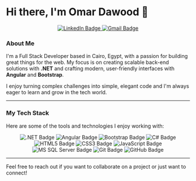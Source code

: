 # Hi there, I'm Omar Dawood 👋

<p align="center">
  <a href="https://www.linkedin.com/in/omar-dawood-148228190/" target="_blank">
    <img src="https://img.shields.io/badge/LinkedIn-0077B5?style=for-the-badge&logo=linkedin&logoColor=white" alt="LinkedIn Badge"/>
  </a>
  <a href="mailto:omaratefdawood@gmail.com">
    <img src="https://img.shields.io/badge/Gmail-D14836?style=for-the-badge&logo=gmail&logoColor=white" alt="Gmail Badge"/>
  </a>
</p>

### About Me

I'm a Full Stack Developer based in Cairo, Egypt, with a passion for building great things for the web. My focus is on creating scalable back-end solutions with **.NET** and crafting modern, user-friendly interfaces with **Angular** and **Bootstrap**.

I enjoy turning complex challenges into simple, elegant code and I'm always eager to learn and grow in the tech world.

---

### My Tech Stack

Here are some of the tools and technologies I enjoy working with:

<p align="center">
  <img src="https://img.shields.io/badge/.NET-5C2D91?style=for-the-badge&logo=dotnet&logoColor=white" alt=".NET Badge"/>
  <img src="https://img.shields.io/badge/Angular-DD0031?style=for-the-badge&logo=angular&logoColor=white" alt="Angular Badge"/>
  <img src="https://img.shields.io/badge/Bootstrap-563D7C?style=for-the-badge&logo=bootstrap&logoColor=white" alt="Bootstrap Badge"/>
  <img src="https://img.shields.io/badge/C%23-239120?style=for-the-badge&logo=c-sharp&logoColor=white" alt="C# Badge"/>
  <img src="https://img.shields.io/badge/HTML5-E34F26?style=for-the-badge&logo=html5&logoColor=white" alt="HTML5 Badge"/>
  <img src="https://img.shields.io/badge/CSS3-1572B6?style=for-the-badge&logo=css3&logoColor=white" alt="CSS3 Badge"/>
  <img src="https://img.shields.io/badge/JavaScript-F7DF1E?style=for-the-badge&logo=javascript&logoColor=black" alt="JavaScript Badge"/>
  <img src="https://img.shields.io/badge/Microsoft_SQL_Server-CC2927?style=for-the-badge&logo=microsoft-sql-server&logoColor=white" alt="MS SQL Server Badge"/>
  <img src="https://img.shields.io/badge/Git-F05032?style=for-the-badge&logo=git&logoColor=white" alt="Git Badge"/>
  <img src="https://img.shields.io/badge/GitHub-100000?style=for-the-badge&logo=github&logoColor=white" alt="GitHub Badge"/>
</p>

---

Feel free to reach out if you want to collaborate on a project or just want to connect!
